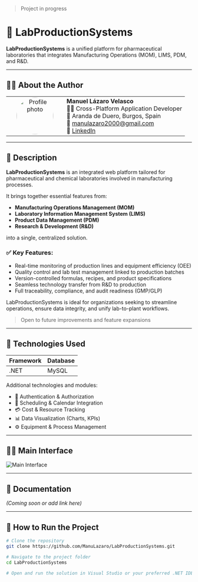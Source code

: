 > Project in progress

# 🧠 LabProductionSystems

**LabProductionSystems** is a unified platform for pharmaceutical laboratories that integrates Manufacturing Operations (MOM), LIMS, PDM, and R&D.

---

## 👨‍💻 About the Author

<table>
<tr>
<td align="center" width="140">
  <img src="https://avatars.githubusercontent.com/u/109770830?v=4" width="100" style="border-radius: 50%;" alt="Profile photo"/>
</td>
<td>
  <strong>Manuel Lázaro Velasco</strong><br>
  🧑‍💻 Cross-Platform Application Developer<br>
  📍 Aranda de Duero, Burgos, Spain<br>
  📧 <a href="mailto:manulazaro2000@gmail.com">manulazaro2000@gmail.com</a><br>
  🔗 <a href="https://www.linkedin.com/in/manuel-l%C3%A1zaro-velasco-5501a6232/">LinkedIn</a>
</td>
</tr>
</table>

---

## 📌 Description

**LabProductionSystems** is an integrated web platform tailored for pharmaceutical and chemical laboratories involved in manufacturing processes.

It brings together essential features from:

- **Manufacturing Operations Management (MOM)**
- **Laboratory Information Management System (LIMS)**
- **Product Data Management (PDM)**
- **Research & Development (R&D)**

into a single, centralized solution.

### ✅ Key Features:

- Real-time monitoring of production lines and equipment efficiency (OEE)
- Quality control and lab test management linked to production batches
- Version-controlled formulas, recipes, and product specifications
- Seamless technology transfer from R&D to production
- Full traceability, compliance, and audit readiness (GMP/GLP)

LabProductionSystems is ideal for organizations seeking to streamline operations, ensure data integrity, and unify lab-to-plant workflows.

> Open to future improvements and feature expansions

---

## 🧠 Technologies Used

| Framework | Database |
|----------|----------|
| .NET     | MySQL    |

Additional technologies and modules:
- 🔐 Authentication & Authorization
- 📅 Scheduling & Calendar Integration
- 💳 Cost & Resource Tracking
- 📊 Data Visualization (Charts, KPIs)
- ⚙️ Equipment & Process Management

---

## 👨‍💼 Main Interface

![Main Interface](./media/main)

---

## 📄 Documentation

_(Coming soon or add link here)_

---

## 🚀 How to Run the Project

```bash
# Clone the repository
git clone https://github.com/ManuLazaro/LabProductionSystems.git

# Navigate to the project folder
cd LabProductionSystems

# Open and run the solution in Visual Studio or your preferred .NET IDE
